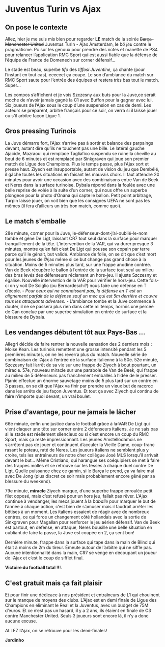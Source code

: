 # Juventus Turin vs Ajax

[comment]: <> (Le résumé du quart de finale retour Juventus - Ajax sauce Fragile.)


## On pose le contexte 

  Allez, hier je me suis mis bien pour regarder **LE** match de la soirée ~~Barça-Manchester United~~ Juventus Turin - Ajax Amsterdam, le *bô jeu* contre le pragmatisme. 
Pc sur les genoux pour prendre des notes et manette de PS4 pour relancer l’application RMC Sport qui est aussi fiable que la défense de l’équipe de France de Domenech sur corner défensif…

  Le stade est beau, superbe *tifo* des *tiffosi Juventine*, ça chante (pour l’instant en tout cas), eeeeeet ça coupe. 
Le son d’ambiance du match sur RMC Sport saute pour l’entrée des équipes et restera très bas tout le match. Super... 

  Les compos s’affichent et je vois Szczesny aux buts pour la Juve,ce serait moche de n’avoir jamais gagné la C1 avec Buffon pour la gagner avec lui. 
Six joueurs de l’Ajax sous le coup d’une suspension en cas de demi. 
Les acteurs se préparent, arbitre français pour ce soir, on verra si il laisse jouer ou s'il arbitre façon Ligue 1.


## Gros pressing Turinois

  La Juve démarre fort, l’Ajax n’arrive pas à sortir et balance des parpaings devant, autant dire qu’ils ne touchent pas une bille. 
Le latéral gauche Ajacide, Mazraoui qui remplace Tagliafico suspendu se ruine la cheville au bout de 6 minutes et est remplacé par Sinkgraven qui joue son premier match de Ligue des Champions. 
Plus le temps passe, plus l’Ajax sort et presse haut. 
Ziyech est insupportable, autant de vision du jeu que Dembélé, il gâche toutes les situations en faisant les mauvais choix. 
Il faut attendre 20 minutes pour avoir une occasion avec des combinaisons entre Van de Beek et Neres dans la surface turinoise. 
Dybala répond dans la foulée avec une belle reprise de volée à la suite d’un corner, qui nous offre un superbe plongeon pour la photo d’Onana qui capte le ballon. 
Petit point arbitrage, Turpin laisse jouer, on voit bien que les consignes UEFA ne sont pas les mêmes (il fera d’ailleurs un très bon match, comme quoi).


## Le match s'emballe

  28e minute, corner pour la Juve, le-défenseur-dont-j’ai-oublié-le-nom tombe et gêne De Ligt, laissant CR7 tout seul dans la surface pour marquer tranquillement de la tête. 
L’intervention de la VAR, qui va durer presque 3 minutes, montre qu’en fait c’est De Ligt qui pousse son copain par terre parce qu’il le gênait, but validé. 
Ambiance de folie, on se dit que c’est mort pour les jeunes de l’Ajax même si ce but change pas grand chose à la situation. 
Moins de 5 minutes plus tard, sur une frappe anodine contrée. 
Van de Beek récupère le ballon à l’entrée de la surface tout seul au milieu des bras levés des défenseurs réclamant un hors-jeu. 
Il ajuste Szczesny et égalise. Nouvelle intervention de la VAR pour vérifier le hors-jeu. 
Cette fois-ci on y voit De Sciglio (ou Bernardeschi?) nous faire une défense en T d’école. 
*- Pour ceux qui ne connaissent pas, la défense en T est un alignement parfait de la défense sauf un mec qui est 5m derrière et couvre tous les attaquants adverses. -* 
L’ambiance tombe et la Juve commence à douter, il ne se passera plus rien dans cette mi temps, hormis une percée de Can conclue par une superbe simulation en entrée de surface et la blessure de Dybala.


## Les vendanges débutent tôt aux Pays-Bas ...

  Allegri décide de faire rentrer la nouvelle sensation des 2 derniers mois : Moise Kean. 
Les turinois remettent une grosse intensité pendant les 5 premières minutes, on ne les reverra plus du match. 
Nouvelle série de combinaison de l’Ajax à l’entrée de la surface italienne à la 50e. 
52e minute, Szczesny fait l’arrêt de sa vie sur une frappe de Ziyech à bout pourtant, un miracle. 
57e, nouveau miracle sur une parabole de Van de Beek, qui frappe au milieu de 5 défenseurs pas franchement emballés à l’idée de le presser. 
Pjanic effectue un énorme sauvetage moins de 5 plus tard sur un contre en 3 passes, on se dit que l’Ajax va finir par prendre un vieux but de raccroc dans les arrêts de jeu façon Juventus. 
Et tout ça avec Ziyech qui continu de faire n’importe quoi devant, un vrai boulet.


## Prise d'avantage, pour ne jamais le lâcher

  66e minute, enfin une justice dans le football grâce à ~~la VAR~~ De Ligt qui vient claquer une tête sur corner entre 2 défenseurs italiens. 
Je ne sais pas si le stade est réellement silencieux ou si c’est encore un coup du RMC Sport, mais ça reste impressionnant. 
Les jeunes Amstellodamois ne s’arrêtent pas de jouer et continuent d’acculer la Vieille Dame, coup-franc rasant le poteau, raté de Neres. 
Les joueurs italiens ne semblent plus y croire, tels les entraîneurs de notre cher collègue José MLS lorsqu’il arrivait devant le but... 
Même Cristiano, qui harangue ses coéquipiers se met à faire des frappes molles et se retrouve sur les fesses à chaque duel contre De Ligt. 
Quelle puissance chez ce gamin, si le Barça le prend, ça va faire mal avec De Jong (plus discret ce soir mais probablement encore gêné par sa blessure du weekend). 

  79e minute, **miracle** Ziyech marque, d’une superbe frappe enroulée petit filet opposé, mais c’est refusé pour un hors jeu, fallait pas rêver. 
L’Ajax continue à vendanger, les mecs jouent à la *baballe* pour marquer le but de l’année à chaque action, c’est bien de s’amuser mais il faudrait arrêter les bêtises à un moment. 
Les italiens essaient de réagir avec de nombreux centres, ce qui force un changement côté hollandais avec la sortie de Sinkgraven pour Magallan pour renforcer le jeu aérien défensif.
Van de Beek est partout, en défense, en attaque, Neres bousille une belle situation en oubliant de faire la passe, la Juve est coupée en 2, ça sent bon! 

  Dernière minute, frappe dans la surface qui tape dans la main de Blind qui était à moins de 2m du tireur. 
Émeute autour de l’arbitre qui ne siffle pas. Aucune intentionnalité dans la main, CR7 se venge en découpant un joueur de l’Ajax et c’est le coup de sifflet final. 

**Victoire du football total !!!**.


## C'est gratuit mais ça fait plaisir

  Et pour finir une dédicace à nos président et entraîneurs de L1 qui chouinent sur le manque de moyens des clubs. 
L’Ajax est en demi finale de Ligue des Champions en éliminant le Real et la Juventus, avec un budget de 75M d’euros. 
Et ce n’est pas un hasard, il y a 2 ans, ils étaient en finale de C3 contre Manchester United. 
Seuls 3 joueurs sont encore là, il n’y a donc aucune excuse. 

ALLEZ l’Ajax, on se retrouve pour les demi-finales!

**Jordinho**
















